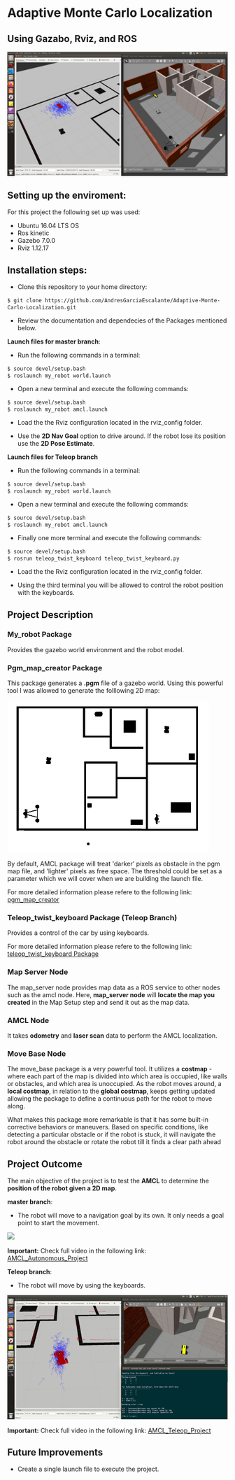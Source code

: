 # Adaptive Monte Carlo Localization
## Using Gazabo, Rviz, and ROS

![](images/AMCL.png)

## Setting up the enviroment:
For this project the following set up was used:
- Ubuntu 16.04 LTS OS
- Ros kinetic
- Gazebo 7.0.0
- Rviz 1.12.17

## Installation steps:
- Clone this repository to your home directory:
```
$ git clone https://github.com/AndresGarciaEscalante/Adaptive-Monte-Carlo-Localization.git
```
- Review the documentation and dependecies of the Packages mentioned below.

**Launch files for master branch**:
- Run the following commands in a terminal:
```
$ source devel/setup.bash
$ roslaunch my_robot world.launch
```
- Open a new terminal and execute the following commands:
```
$ source devel/setup.bash
$ roslaunch my_robot amcl.launch
```
- Load the the Rviz configuration located in the rviz_config folder.

- Use the **2D Nav Goal** option to drive around. If the robot lose its position use the **2D Pose Estimate**.

**Launch files for Teleop branch**
- Run the following commands in a terminal:
```
$ source devel/setup.bash
$ roslaunch my_robot world.launch
```
- Open a new terminal and execute the following commands:
```
$ source devel/setup.bash
$ roslaunch my_robot amcl.launch
```
- Finally one more terminal and execute the following commands:
```
$ source devel/setup.bash
$ rosrun teleop_twist_keyboard teleop_twist_keyboard.py 
```
- Load the the Rviz configuration located in the rviz_config folder.

- Using the third terminal you will be allowed to control the robot position with the keyboards.

## Project Description
### My_robot Package
Provides the gazebo world environment and the robot model. 

### Pgm_map_creator Package
This package generates a **.pgm** file of a gazebo world. Using this powerful tool I was allowed to generate the folllowing 2D map:

![](images/map.png)

By default, AMCL package will treat 'darker' pixels as obstacle in the pgm map file, and 'lighter' pixels as free space. The threshold could be set as a parameter which we will cover when we are building the launch file.

For more detailed information please refere to the following link:
[pgm_map_creator](https://github.com/udacity/pgm_map_creator.git)

### Teleop_twist_keyboard Package (Teleop Branch)
Provides a control of the car by using keyboards.

For more detailed information please refere to the following link:
[teleop_twist_keyboard Package](https://github.com/ros-teleop/teleop_twist_keyboard)

### Map Server Node
The map_server node provides map data as a ROS service to other nodes such as the amcl node. Here, **map_server node** will **locate the map you created** in the Map Setup step and send it out as the map data.

### AMCL Node
It takes **odometry** and **laser scan** data to perform the AMCL localization.

### Move Base Node 
The move_base package is a very powerful tool. It utilizes a **costmap** - where each part of the map is divided into which area is occupied, like walls or obstacles, and which area is unoccupied. As the robot moves around, a **local costmap**, in relation to the **global costmap**, keeps getting updated allowing the package to define a continuous path for the robot to move along.

What makes this package more remarkable is that it has some built-in corrective behaviors or maneuvers. Based on specific conditions, like detecting a particular obstacle or if the robot is stuck, it will navigate the robot around the obstacle or rotate the robot till it finds a clear path ahead

## Project Outcome
The main objective of the project is to test the **AMCL** to determine the **position of the robot given a 2D map**.

**master branch**:
- The robot will move to a navigation goal by its own. It only needs a goal point to start the movement.

![](gif/AMCL_Autonomous.gif)

**Important:** Check full video in the following link:
[AMCL_Autonomous_Project](https://www.youtube.com/watch?v=vw_842utXio)

**Teleop branch**:
- The robot will move by using the keyboards.

![](gif/AMCL_Teleop.gif)

**Important:** Check full video in the following link:
[AMCL_Teleop_Project](https://www.youtube.com/watch?v=mieZXECb5GY)

## Future Improvements
- Create a single launch file to execute the project.